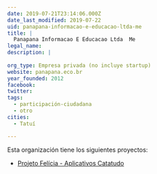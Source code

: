 ```yaml
---
date: 2019-07-21T23:14:06.000Z
date_last_modified: 2019-07-22
uid: panapana-informacao-e-educacao-ltda-me
title: |
  Panapana Informacao E Educacao Ltda ­ Me
legal_name: 
description: |
  
org_type: Empresa privada (no incluye startup)
website: panapana.eco.br
year_founded: 2012
facebook: 
twitter: 
tags:
  - participación-ciudadana
  - otro
cities: 
  - Tatuí

---
```


Esta organización tiene los siguientes proyectos:

- [Projeto Felícia - Aplicativos Catatudo](/proyectos/projeto-felicia-aplicativos-catatudo)
